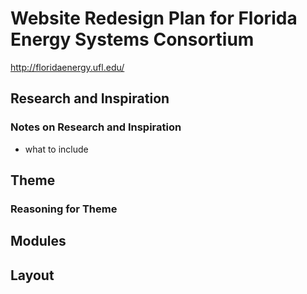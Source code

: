 # Website Redesign Plan for Florida Energy Systems Consortium
<http://floridaenergy.ufl.edu/>

## Research and Inspiration

### Notes on Research and Inspiration
- what to include

## Theme

### Reasoning for Theme

## Modules

## Layout



